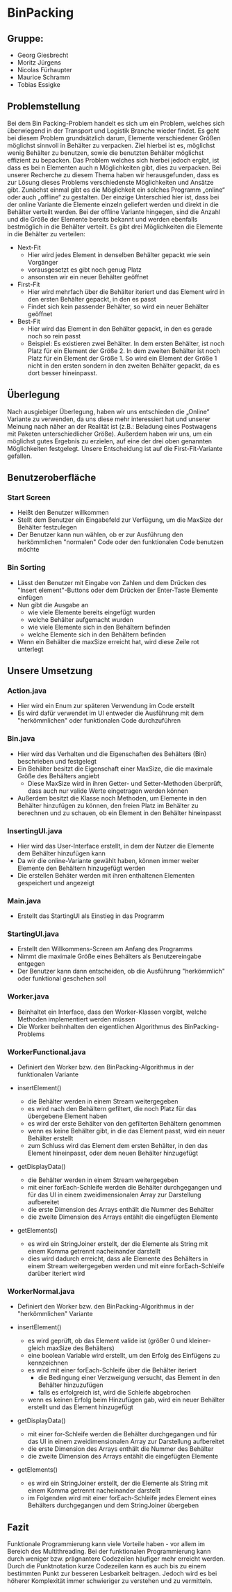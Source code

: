 # BinPacking

## Gruppe: 

 - Georg Giesbrecht
 - Moritz Jürgens
 - Nicolas Fürhaupter
 - Maurice Schramm
 - Tobias Essigke
 
## Problemstellung
Bei dem Bin Packing-Problem handelt es sich um ein Problem, welches sich überwiegend in der Transport und Logistik Branche wieder findet. 
Es geht bei diesem Problem grundsätzlich darum, Elemente verschiedener Größen möglichst sinnvoll in Behälter zu verpacken. 
Ziel hierbei ist es, möglichst wenig Behälter zu benutzen, sowie die benutzten Behälter möglichst effizient zu bepacken. 
Das Problem welches sich hierbei jedoch ergibt, ist dass es bei n Elementen auch n Möglichkeiten gibt, dies zu verpacken. 
Bei unserer Recherche zu diesem Thema haben wir herausgefunden, dass es zur Lösung dieses Problems verschiedenste Möglichkeiten und Ansätze gibt.
Zunächst einmal gibt es die Möglichkeit ein solches Programm „online“ oder auch „offline“ zu gestalten. 
Der einzige Unterschied hier ist, dass bei der online Variante die Elemente einzeln geliefert werden und direkt in die Behälter verteilt werden. 
Bei der offline Variante hingegen, sind die Anzahl und die Größe der Elemente bereits bekannt und werden ebenfalls bestmöglich in die Behälter verteilt.
Es gibt drei Möglichkeiten die Elemente in die Behälter zu verteilen:
- Next-Fit
    - Hier wird jedes Element in denselben Behälter gepackt wie sein Vorgänger 
    - vorausgesetzt es gibt noch genug Platz 
    - ansonsten wir ein neuer Behälter geöffnet
- First-Fit
    - Hier wird mehrfach über die Behälter iteriert und das Element wird in den ersten Behälter gepackt, in den es passt
    - Findet sich kein passender Behälter, so wird ein neuer Behälter geöffnet
- Best-Fit
    - Hier wird das Element in den Behälter gepackt, in den es gerade noch so rein passt
    - Beispiel: Es existieren zwei Behälter. In dem ersten Behälter, ist noch Platz für ein Element der Größe 2. In dem zweiten Behälter ist noch Platz für ein Element der Größe 1. So wird ein Element der Größe 1 nicht in den ersten sondern in den zweiten Behälter gepackt, da es dort besser hineinpasst.

## Überlegung
Nach ausgiebiger Überlegung, haben wir uns entschieden die „Online“  Variante zu verwenden, da uns diese mehr interessiert hat und unserer Meinung nach näher an der Realität ist (z.B.: Beladung eines Postwagens mit Paketen unterschiedlicher Größe). 
Außerdem haben wir uns, um ein möglichst gutes Ergebnis zu erzielen, auf eine der drei oben genannten Möglichkeiten festgelegt. 
Unsere Entscheidung ist auf die First-Fit-Variante gefallen.

## Benutzeroberfläche
### Start Screen
- Heißt den Benutzer willkommen
- Stellt dem Benutzer ein Eingabefeld zur Verfügung, um die MaxSize der Behälter festzulegen
- Der Benutzer kann nun wählen, ob er zur Ausführung den herkömmlichen "normalen" Code oder den funktionalen Code benutzen möchte
    
### Bin Sorting
- Lässt den Benutzer mit Eingabe von Zahlen und dem Drücken des "Insert element"-Buttons oder dem Drücken der Enter-Taste Elemente einfügen
- Nun gibt die Ausgabe an
    - wie viele Elemente bereits eingefügt wurden
    - welche Behälter aufgemacht wurden
    - wie viele Elemente sich in den Behältern befinden
    - welche Elemente sich in den Behältern befinden
- Wenn ein Behälter die maxSize erreicht hat, wird diese Zeile rot unterlegt

## Unsere Umsetzung
    
### Action.java
- Hier wird ein Enum zur späteren Verwendung im Code erstellt
- Es wird dafür verwendet im UI entweder die Ausführung mit dem "herkömmlichen" oder funktionalen Code durchzuführen

### Bin.java
- Hier wird das Verhalten und die Eigenschaften des Behälters (Bin) beschrieben und festgelegt
- Ein Behälter besitzt die Eigenschaft einer MaxSize, die die maximale Größe des Behälters angiebt
    - Diese MaxSize wird in ihren Getter- und Setter-Methoden überprüft, dass auch nur valide Werte eingetragen werden können
- Außerdem besitzt die Klasse noch Methoden, um Elemente in den Behälter hinzufügen zu können, den freien Platz im Behälter zu berechnen und zu schauen, ob ein Element in den Behälter hineinpasst

### InsertingUI.java
- Hier wird das User-Interface erstellt, in dem der Nutzer die Elemente dem Behälter hinzufügen kann
- Da wir die online-Variante gewählt haben, können immer weiter Elemente den Behältern hinzugefügt werden
- Die erstellen Behäter werden mit ihren enthaltenen Elementen gespeichert und angezeigt

### Main.java
- Erstellt das StartingUI als Einstieg in das Programm

### StartingUI.java
- Erstellt den Willkommens-Screen am Anfang des Programms
- Nimmt die maximale Größe eines Behälters als Benutzereingabe entgegen
- Der Benutzer kann dann entscheiden, ob die Ausführung "herkömmlich" oder funktional geschehen soll

### Worker.java
- Beinhaltet ein Interface, dass den Worker-Klassen vorgibt, welche Methoden implementiert werden müssen
- Die Worker beihnhalten den eigentlichen Algorithmus des BinPacking-Problems

### WorkerFunctional.java
- Definiert den Worker bzw. den BinPacking-Algorithmus in der funktionalen Variante

- insertElement()
    - die Behälter werden in einem Stream weitergegeben
    - es wird nach den Behältern gefiltert, die noch Platz für das übergebene Element haben
    - es wird der erste Behälter von den gefilterten Behältern genommen
    - wenn es keine Behälter gibt, in die das Element passt, wird ein neuer Behälter erstellt
    - zum Schluss wird das Element dem ersten Behälter, in den das Element hineinpasst, oder dem neuen Behälter hinzugefügt
    
- getDisplayData()
    - die Behälter werden in einem Stream weitergegeben
    - mit einer forEach-Schleife werden die Behälter durchgegangen und für das UI in einem zweidimensionalen Array zur Darstellung aufbereitet
    - die erste Dimension des Arrays enthält die Nummer des Behälter
    - die zweite Dimension des Arrays entählt die eingefügten Elemente
    
- getElements()
    - es wird ein StringJoiner erstellt, der die Elemente als String mit einem Komma getrennt nacheinander darstellt
    - dies wird dadurch erreicht, dass alle Elemente des Behälters in einem Stream weitergegeben werden und mit einre forEach-Schleife darüber iteriert wird
    
### WorkerNormal.java
- Definiert den Worker bzw. den BinPacking-Algorithmus in der "herkömmlichen" Variante

- insertElement()
    - es wird geprüft, ob das Element valide ist (größer 0 und kleiner-gleich maxSize des Behälters)
    - eine boolean Variable wird erstellt, um den Erfolg des Einfügens zu kennzeichnen
    - es wird mit einer forEach-Schleife über die Behälter iteriert
        - die Bedingung einer Verzweigung versucht, das Element in den Behälter hinzuzufügen
        - falls es erfolgreich ist, wird die Schleife abgebrochen
    - wenn es keinen Erfolg beim Hinzufügen gab, wird ein neuer Behälter erstellt und das Element hinzugefügt
    
- getDisplayData()
    - mit einer for-Schleife werden die Behälter durchgegangen und für das UI in einem zweidimensionalen Array zur Darstellung aufbereitet
    - die erste Dimension des Arrays enthält die Nummer des Behälter
    - die zweite Dimension des Arrays entählt die eingefügten Elemente
    
- getElements()
    - es wird ein StringJoiner erstellt, der die Elemente als String mit einem Komma getrennt nacheinander darstellt
    - im Folgenden wird mit einer forEach-Schleife jedes Element eines Behälters durchgegangen und dem StringJoiner übergeben
    
## Fazit
Funktionale Programmierung kann viele Vorteile haben - vor allem im Bereich des Multithreading.
Bei der funktionalen Programmierung kann durch weniger bzw. prägnantere Codezeilen häufiger mehr erreicht werden.
Durch die Punktnotation kurze Codezeilen kann es auch bis zu einem bestimmten Punkt zur besseren Lesbarkeit beitragen.
Jedoch wird es bei höherer Komplexität immer schwieriger zu verstehen und zu vermitteln.
    

